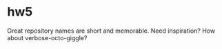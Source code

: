 # hw5
 Great repository names are short and memorable. Need inspiration? How about verbose-octo-giggle?
